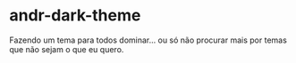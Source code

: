 # andr-dark-theme

Fazendo um tema para todos dominar... ou só não procurar mais por temas que não sejam o que eu quero.